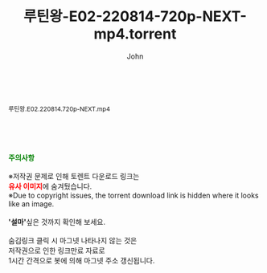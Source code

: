 ﻿---
layout: post
title:  "루틴왕-E02-220814-720p-NEXT-mp4.torrent"
author: John
categories: [ 방송/음악 ]
tags: [  ]
image:  
description: "루틴왕-E02-220814-720p-NEXT-mp4 torrent 정보 공유"
toc: true
toc_sticky: true
---

<br>
<div class="view-img">
<a class="view_image" href="http://torrentmobile61.com/bbs/view_image.php?fn=%2Fdata%2Ffile%2Fmusic%2F3735183265_7IaTYirl_eddaca79d9c1f4ad7d2586ea5eb2e44dd0b15293.jpg" target="_blank"><img alt="" class="img-tag" content="http://torrentmobile61.com/data/file/music/3735183265_7IaTYirl_eddaca79d9c1f4ad7d2586ea5eb2e44dd0b15293.jpg" itemprop="image" src="http://torrentmobile61.com/data/file/music/3735183265_7IaTYirl_eddaca79d9c1f4ad7d2586ea5eb2e44dd0b15293.jpg"/></a></div><div class="view-content" itemprop="description">
<p><span style="font-size:12px;">루틴왕.E02.220814.720p-NEXT.mp4</span> </p> </div>
    
<br><br><br>
<p data-ke-size="size16"><b><span style="color: green;">주의사항</span></b><br /><br />※저작권 문제로 인해 토렌트 다운로드 링크는<br /><b><span style="color: red;">유사 이미지</span></b>에 숨겨뒀습니다.<br />※Due to copyright issues, the torrent download link is hidden where it looks like an image.<br /><br /><b>'설마'</b>싶은 것까지 확인해 보세요.<br /><br />숨김링크 클릭 시 마그넷 나타나지 않는 것은<br />저작권으로 인한 링크만료 자료로<br />1시간 간격으로 봇에 의해 마그넷 주소 갱신됩니다.</p>
